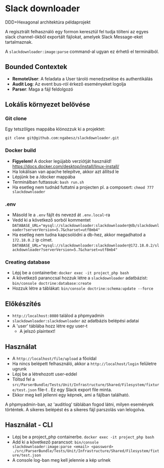 # Slack downloader

DDD+Hexagonal architektúra példaprojekt

A regisztrált felhasználó egy formon keresztül fel tudja tölteni az egyes slack channel-ökből exportált fájlokat, amelyek Slack Message-eket tartalmaznak.

A ```slackdownloader:image:parse``` command-al ugyan ez érhető el terminálból.

## Bounded Contextek

* **RemoteUser**: A feladata a User tároló menedzselése és authentikálás
* **Audit Log**: Az event bus-ról érkező eseményeket logolja
* **Parser**: Maga a fájl feldolgozó 

## Lokális környezet belövése

### Git clone

Egy tetszőlges mappába klónozzuk ki a projektet:

```asciidoc
git clone git@github.com:ngabesz/slackdownloader.git
```

### Docker build

* **Figyelem!** A docker legújabb verziótját használd! https://docs.docker.com/desktop/install/linux-install/
* Ha lokálisan van apache telepítve, akkor azt állítsd le
* Lépjünk be a /docker mappába
* Terminálban futtassuk: ```bash run.sh```
* Ha esetleg nem tudnád futtatni a projecten pl. a composert: ```chmod 777 slackdownloader```

### .env

* Másold le a ```.env``` fájlt és nevezd át ```.env.local```-ra 
* Vedd ki a következő sorból kommentet ```DATABASE_URL="mysql://slackdownloader:slackdownloader@db/slackdownloader?serverVersion=5.7&charset=utf8mb4"```
* Ha esetleg nem tudna kapcsolódni a db-hez, akkor megadhatod a ```172.18.0.2``` ip címet.
  ```DATABASE_URL="mysql://slackdownloader:slackdownloader@172.18.0.2/slackdownloader?serverVersion=5.7&charset=utf8mb4"```

### Creating database

* Lépj be a containerbe:
```docker exec -it project_php bash```
* A következő paranccsal hozzuk létre a ```slackdownloader``` adatbázist:
```bin/console doctrine:database:create```
* Hozzuk létre a táblákat: ```bin/console doctrine:schema:update --force```

## Előkészítés
* ```http://localhost:8080``` találod a phpmyadmin
* ```slackdownloader:slackdownloader``` az adatbázis belépési adatai
* A 'user' táblába hozz létre egy user-t
  * A jelszó plaintext!

## Használat
* A ```http://localhost/file/upload``` a főoldal
* Ha nincs belépett felhasználó, akkor a ```http://localhost/login``` felületre ugrunk
* Lépj be a létrehozott user-eddel
* Töltsd fel a ```src/ParserBundle/Tests/Unit/Infrastructure/Shared/Filesystem/fixture/test.json``` file-t
. Ez egy Slack export file minta.
* Ekkor meg kell jellenni egy képnek, ami a fájlban található.

A phpmyadmin-ban, az 'auditlog' táblában fogod látni, milyen események történtek.
A sikeres belépést és a sikeres fájl parszolás van lelogolva.

## Használat - CLI
* Lépj be a project_php containerbe. ```docker exec -it project_php bash```
* Add ki a következő parancsot:
```bin/console slackdownloader:image:parse <email> <password> ./src/ParserBundle/Tests/Unit/Infrastructure/Shared/Filesystem/fixture/test.json```
* A console log-ban meg kell jelennie a kép urlnek

